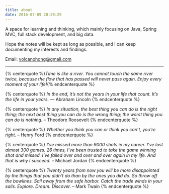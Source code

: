 ```yaml
---
title: about
date: 2016-07-09 20:20:29
---
```


A space for learning and thinking, which mainly focusing on Java, Spring MVC, full stack development, and big data. 

Hope the notes will be kept as long as possible, and I can keep documenting my interests and findings.

Email: volcanohong@gmail.com

---

{% centerquote %}*Time is like a river. You cannot touch the same river twice, because the flow that has passed will never pass again. Enjoy every moment of your life!*{% endcenterquote %}

{% centerquote %}
*In the end, it’s not the years in your life that count. It’s the life in your years.*— Abraham Lincoln
{% endcenterquote %}

{% centerquote %}
*In any situation, the best thing you can do is the right thing; the next best thing you can do is the wrong thing; the worst thing you can do is nothing.*
– Theodore Roosevelt
{% endcenterquote %}

{% centerquote %}
*Whether you think you can or think you can’t, you’re right.*
– Henry Ford
{% endcenterquote %}

{% centerquote %}
*I’ve missed more than 9000 shots in my career. I’ve lost almost 300 games. 26 times, I’ve been trusted to take the game winning shot and missed. I’ve failed over and over and over again in my life. And that is why I succeed.*
– Michael Jordan
{% endcenterquote %}

{% centerquote %}
*Twenty years from now you will be more disappointed by the things that you didn’t do than by the ones you did do. So throw off the bowlines. Sail away from the safe harbor. Catch the trade winds in your sails. Explore. Dream. Discover.*
– Mark Twain
{% endcenterquote %}